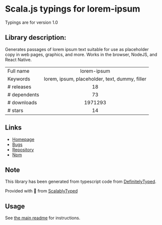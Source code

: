 
# Scala.js typings for lorem-ipsum

Typings are for version 1.0

## Library description:
Generates passages of lorem ipsum text suitable for use as placeholder copy in web pages, graphics, and more. Works in the browser, NodeJS, and React Native.

|                    |                 |
| ------------------ | :-------------: |
| Full name          | lorem-ipsum |
| Keywords           | lorem, ipsum, placeholder, text, dummy, filler |
| # releases         | 18 |
| # dependents       | 73 |
| # downloads        | 1971293 |
| # stars            | 14 |

## Links
- [Homepage](https://github.com/knicklabs/node-lorem-ipsum#readme)
- [Bugs](https://github.com/knicklabs/node-lorem-ipsum/issues)
- [Repository](https://github.com/knicklabs/node-lorem-ipsum)
- [Npm](https://www.npmjs.com/package/lorem-ipsum)
    


## Note
This library has been generated from typescript code from [DefinitelyTyped](https://definitelytyped.org).

Provided with :purple_heart: from [ScalablyTyped](https://github.com/oyvindberg/ScalablyTyped)

## Usage
See [the main readme](../../readme.md) for instructions.


